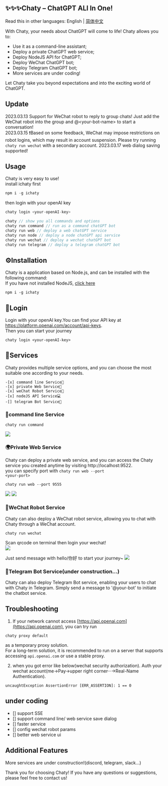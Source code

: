 ## ✨✨✨Chaty – ChatGPT ALl In One!

Read this in other languages: English | [简体中文](./README.zh-CN.md)

With Chaty, your needs about ChatGPT will come to life! Chaty allows you to:

- Use it as a command-line assistant;
- Deploy a private ChatGPT web service;
- Deploy NodeJS API for ChatGPT;
- Deploy WeChat ChatGPT bot;
- Deploy Telegram ChatGPT bot;  
- More services are under coding!

Let Chaty take you beyond expectations and into the exciting world of ChatGPT.
## Update
2023.03.13 Support for WeChat robot to reply to group chats! Just add the WeChat robot into the group and @\<your-bot-name\> to start a conversation!  
2023.03.15 ❗️Based on some feedback, WeChat may impose restrictions on robot logins, which may result in account suspension. Please try running <code>chaty run wechat</code> with a secondary account.
2023.03.17 web dialog saving supported!

## Usage
Chaty is very easy to use!  
install ichaty first  
```javascript
npm i -g ichaty
```
then login with your openAI key  
```javascript
chaty login <your-openAI-key>
```
```javascript
chaty // show you all commands and options  
chaty run command // run as a command chatGPT bot
chaty run web // deploy a web chatGPT service
chaty run node // deploy a node chatGPT api service
chaty run wechat // deploy a wechat chatGPT bot
chaty run telegram // deploy a telegram chatGPT bot
```

## ⚙️Installation

Chaty is a application based on Node.js, and can be installed with the following command:  
If you have not installed NodeJS, [click here](https://nodejs.org/)
```
npm i -g ichaty
```

## 🔑Login

Login with your openAI key.You can find your API key at https://platform.openai.com/account/api-keys.  
Then you can start your journey
```
chaty login <your-openAI-key>
```

## 🚀Services

Chaty provides multiple service options, and you can choose the most suitable one according to your needs.
```
-[x] command line Service📁   
-[x] private Web Service🚀  
-[x] weChat Robot Service💬   
-[x] nodeJS API Service💻 
-[] telegram Bot Service🤖  
```

### 📁command line Service   
```
chaty run command
```
![](./assets/images/command.jpg)
### 🌍Private Web Service

Chaty can deploy a private web service, and you can access the Chaty service you created anytime by visiting http://localhost:9522.  
you can specify port with <code>chaty run web --port \<your-port\></code>  
```
chaty run web --port 9555
```
![](./assets/images/web.jpg)
![](./assets/images/web2.jpg)

### 💬WeChat Robot Service

Chaty can also deploy a WeChat robot service, allowing you to chat with Chaty through a WeChat account.  
```
chaty run wechat
```
Scan qrcode on terminal then login your wechat!  
![](./assets/images/wechat.jpg)

Just send message with hello/你好 to start your journey~
![](./assets/images/wechat2.png)

### 🤖Telegram Bot Service(under construction...)

Chaty can also deploy Telegram Bot service, enabling your users to chat with Chaty in Telegram. Simply send a message to '@your-bot' to initiate the chatbot service.

## Troubleshooting  
1. If your network cannot access [https://api.openai.com](https://api.openai.com), you can try run  
```
chaty proxy default
```
as a temporary proxy solution.  
For a long-term solution, it is recommended to run on a server that supports accessing <code>api.openai.com</code> or use a stable proxy.

2. when you got error like below(wechat security authorization). Auth your wechat account(me->Pay->upper right corner···->Real-Name Authentication).
```
uncaughtException AssertionError [ERR_ASSERTION]: 1 == 0
```
## under coding

- [] support SSE
- [] support command line/ web service save dialog
- [] faster service
- [] config wechat robot params
- [] better web service ui
## Additional Features

More services are under construction!(discord, telegram, slack...)

Thank you for choosing Chaty! If you have any questions or suggestions, please feel free to contact us!